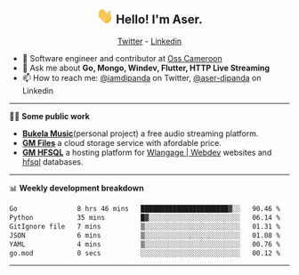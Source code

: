 <h2 align="center"> <img src="https://github.com/gabriel-TheCode/gabriel-TheCode/blob/master/gifs/Hi.gif" width="30px"> Hello! I'm Aser.</h2>
<p align="center">
  <a href="https://twitter.com/iamdipanda">Twitter</a> - 
  <a href="https://www.linkedin.com/in/aser-dipanda/">Linkedin</a>
</p>


- 🔭 Software engineer and contributor at [Oss Cameroon](https://github.com/osscameroon)
- 💬 Ask me about **Go, Mongo, Windev, Flutter, HTTP Live Streaming**
- 📫 How to reach me: [@iamdipanda](https://twitter.com/iamdipanda) on Twitter, [@aser-dipanda](https://www.linkedin.com/in/aser-dipanda/) on Linkedin

-------

👨‍💻 **Some public work**

- **[Bukela Music](https://music.bukela.co)**(personal project) a free audio streaming platform. 
- **[GM Files](https://gamesmania.io)** a cloud storage service with afordable price.
- **[GM HFSQL](https://gamesmania.io)** a hosting platform for [Wlangage | Webdev](https://pcsoft.fr/webdev/index.html) websites and [hfsql](https://pcsoft.fr/accueilpub/hfsql.htm) databases.
-------

📊 **Weekly development breakdown**

<!--START_SECTION:waka-->

```text
Go               8 hrs 46 mins   ██████████████████████▓░░   90.46 %
Python           35 mins         █▓░░░░░░░░░░░░░░░░░░░░░░░   06.14 %
GitIgnore file   7 mins          ▒░░░░░░░░░░░░░░░░░░░░░░░░   01.31 %
JSON             6 mins          ▒░░░░░░░░░░░░░░░░░░░░░░░░   01.08 %
YAML             4 mins          ▒░░░░░░░░░░░░░░░░░░░░░░░░   00.76 %
go.mod           0 secs          ░░░░░░░░░░░░░░░░░░░░░░░░░   00.12 %
```

<!--END_SECTION:waka-->

-------
